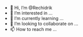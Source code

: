 - 👋 Hi, I’m @Rechidrik
- 👀 I’m interested in ...
- 🌱 I’m currently learning ...
- 💞️ I’m looking to collaborate on ...
- 📫 How to reach me ...

<!---
Rechidrik/Rechidrik is a ✨ special ✨ repository because its `README.md` (this file) appears on your GitHub profile.
You can click the Preview link to take a look at your changes.
--->
